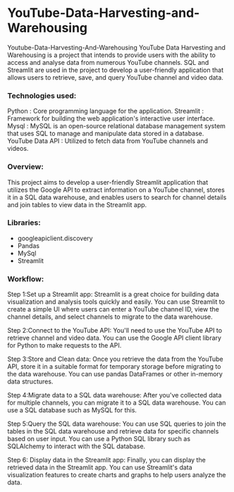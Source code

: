 # YouTube-Data-Harvesting-and-Warehousing

Youtube-Data-Harvesting-And-Warehousing YouTube Data Harvesting and Warehousing is a project that intends to provide users with the ability to access and analyse data from numerous YouTube channels. SQL and Streamlit are used in the project to develop a user-friendly application that allows users to retrieve, save, and query YouTube channel and video data.

### Technologies used:
Python :  Core programming language for the application.
Streamlit : Framework for building the web application's interactive user interface.
Mysql : MySQL is an open-source relational database management system that uses SQL to manage and manipulate data stored in a database.
YouTube Data API : Utilized to fetch data from YouTube channels and videos.

### Overview:
This project aims to develop a user-friendly Streamlit application that utilizes the Google API to extract information on a YouTube channel, stores it in a SQL data warehouse, and enables users to search for channel details and join tables to view data in the Streamlit app.

### Libraries:
* googleapiclient.discovery
* Pandas
* MySql
* Streamlit

### Workflow:

Step 1:Set up a Streamlit app: Streamlit is a great choice for building data visualization and analysis tools quickly and easily. You can use Streamlit to create a simple Ul where users can enter a YouTube channel ID, view the channel details, and select channels to migrate to the data warehouse.

Step 2:Connect to the YouTube API: You'll need to use the YouTube API to retrieve channel and video data. You can use the Google API client library for Python to make requests to the API.

Step 3:Store and Clean data: Once you retrieve the data from the YouTube API, store it in a suitable format for temporary storage before migrating to the data warehouse. You can use pandas DataFrames or other in-memory data structures.

Step 4:Migrate data to a SQL data warehouse: After you've collected data for multiple channels, you can migrate it to a SQL data warehouse. You can use a SQL database such as MySQL for this.

Step 5:Query the SQL data warehouse: You can use SQL queries to join the tables in the SQL data warehouse and retrieve data for specific channels based on user input. You can use a Python SQL library such as SQLAlchemy to interact with the SQL database.

Step 6: Display data in the Streamlit app: Finally, you can display the retrieved data in the Streamlit app. You can use Streamlit's data visualization features to create charts and graphs to help users analyze the data.


